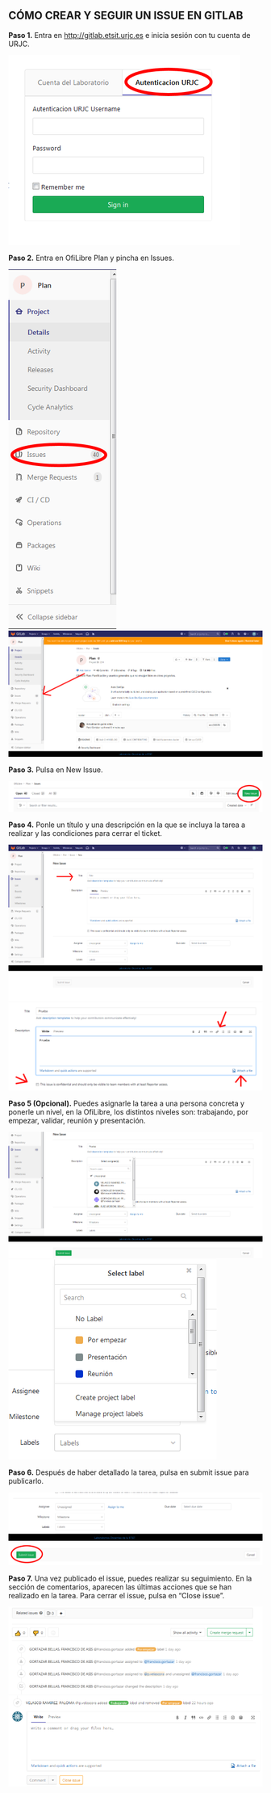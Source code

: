 ## CÓMO CREAR Y SEGUIR UN ISSUE EN GITLAB


**Paso 1.** Entra en http://gitlab.etsit.urjc.es e inicia sesión con tu cuenta de URJC. 

![paso 1](images/submit-issue/2.png)

**Paso 2.**  Entra en OfiLibre Plan y pincha en Issues. 

![paso 2](images/submit-issue/3.png)
![paso 2](images/submit-issue/4.png)


**Paso 3.**  Pulsa en New Issue.


![paso 3](images/submit-issue/5.png)


**Paso 4.**  Ponle un título y una descripción en la que se incluya la tarea a realizar y las condiciones para cerrar el ticket.


![paso 4](images/submit-issue/6.png)
![paso 4](images/submit-issue/7.png)


**Paso 5 (Opcional).** Puedes asignarle la tarea a una persona concreta y ponerle un nivel, en la OfiLibre, los distintos niveles son: trabajando, por empezar, validar, reunión y presentación.

![paso 5](images/submit-issue/8.png)
![paso 5](images/submit-issue/9.png)


**Paso 6.** Después de haber detallado la tarea, pulsa en submit issue para publicarlo.

![paso 6](images/submit-issue/10.png)


**Paso 7.** Una vez publicado el issue, puedes realizar su seguimiento. En la sección de comentarios, aparecen las últimas acciones que se han realizado en la tarea. Para cerrar el issue, pulsa en “Close issue”.

![paso 7](images/submit-issue/11.png)
![paso 7](images/submit-issue/12.png)

  
